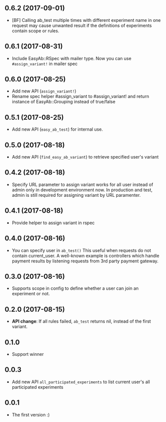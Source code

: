 ## 0.6.2 (2017-09-01)
- [BF] Calling ab_test multiple times with different experiment name in one request may cause unwanted result if the definitions of experiments contain scope or rules.

## 0.6.1 (2017-08-31)
- Include EasyAb::RSpec with mailer type. Now you can use `#assign_variant!` in mailer spec

## 0.6.0 (2017-08-25)
- Add new API (`assign_variant!`)
- Rename spec helper #assign_variant to #assign_variant! and return instance of EasyAb::Grouping instead of true/false

## 0.5.1 (2017-08-25)
- Add new API (`easy_ab_test`) for internal use.

## 0.5.0 (2017-08-18)
- Add new API (`find_easy_ab_variant`) to retrieve specified user's variant

## 0.4.2 (2017-08-18)
- Specify URL parameter to assign variant works for all user instead of admin only in development environment now. In production and test, admin is still required for assigning variant by URL paramenter.

## 0.4.1 (2017-08-18)
- Provide helper to assign variant in rspec

## 0.4.0 (2017-08-16)
- You can specify user in `ab_test()` This useful when requests do not contain current_user. A well-known example is controllers which handle payment results by listening requests from 3rd party payment gateway.

## 0.3.0 (2017-08-16)
- Supports scope in config to define whether a user can join an experiment or not.

## 0.2.0 (2017-08-15)
- **API change**: If all rules failed, `ab_test` returns nil, instead of the first variant.

## 0.1.0
- Support winner

## 0.0.3
- Add new API `all_participated_experiments` to list current user's all participated experiments

## 0.0.1
- The first version :)